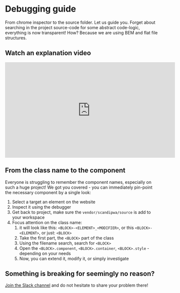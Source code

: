 # Debugging guide

From chrome inspector to the source folder. Let us guide you. Forget about searching in the project source-code for some abstract code-logic, everything is now transparent! How? Because we are using BEM and flat file structures.

## Watch an explanation video

<iframe width="560" height="315" src="https://www.youtube.com/embed/LBSovCTT7rM" frameborder="0" allow="accelerometer; autoplay; encrypted-media; gyroscope; picture-in-picture" allowfullscreen></iframe>

## From the class name to the component

Everyone is struggling to remember the component names, especially on such a huge project! We got you covered - you can immediately pin-point the necessary component by a single look:

1. Select a target an element on the website
2. Inspect it using the debugger
3. Get back to project, make sure the `vendor/scandipwa/source` is add to your workspace
4. Focus attention on the class name:
   1. it will look like this: `<BLOCK>-<ELEMENT>_<MODIFIER>`, or this `<BLOCK>-<ELEMENT>`, or just: `<BLOCK>`
   2. Take the first part, the `<BLOCK>` part of the class
   3. Using the filename search, search for `<BLOCK>`
   4. Open the `<BLOCK>.component`, `<BLOCK>.container`, `<BLOCK>.style` - depending on your needs
   5. Now, you can extend it, modify it, or simply investigate

## Something is breaking for seemingly no reason?

[Join the Slack channel](https://join.slack.com/t/scandipwa/shared_invite/enQtNzE2Mjg1Nzg3MTg5LTQwM2E2NmQ0NmQ2MzliMjVjYjQ1MTFiYWU5ODAyYTYyMGQzNWM3MDhkYzkyZGMxYTJlZWI1N2ExY2Q1MDMwMTk) and do not hesitate to share your problem there!
